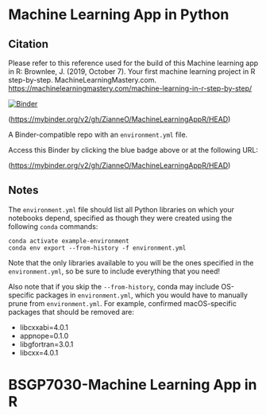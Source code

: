 # Machine Learning App in Python 

## Citation
Please refer to this reference used for the build of this Machine learning app in R:
Brownlee, J. (2019, October 7). Your first machine learning project in R step-by-step. MachineLearningMastery.com. https://machinelearningmastery.com/machine-learning-in-r-step-by-step/ 

[![Binder](http://mybinder.org/badge_logo.svg)](https://mybinder.org/v2/gh/ZianneO/MachineLearningAppR/HEAD)

(https://mybinder.org/v2/gh/ZianneO/MachineLearningAppR/HEAD)

A Binder-compatible repo with an `environment.yml` file.

Access this Binder by clicking the blue badge above or at the following URL:

(https://mybinder.org/v2/gh/ZianneO/MachineLearningAppR/HEAD)

## Notes
The `environment.yml` file should list all Python libraries on which your notebooks
depend, specified as though they were created using the following `conda` commands:

```
conda activate example-environment
conda env export --from-history -f environment.yml
```

Note that the only libraries available to you will be the ones specified in
the `environment.yml`, so be sure to include everything that you need! 

Also note that if you skip the `--from-history`, conda may include OS-specific
packages in `environment.yml`, which you would have to manually prune from
`environment.yml`.  For example, confirmed macOS-specific packages that should
be removed are:

* libcxxabi=4.0.1
* appnope=0.1.0
* libgfortran=3.0.1
* libcxx=4.0.1
# BSGP7030-Machine Learning App in R
